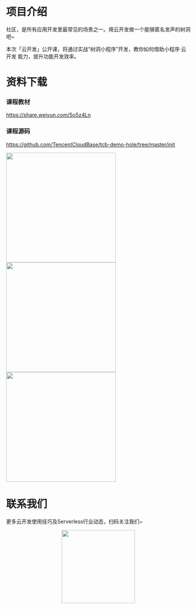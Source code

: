 # 项目介绍
社区，是所有应用开发里最常见的场景之一。用云开发做一个能够匿名发声的树洞吧~

本次「云开发」公开课，将通过实战“树洞小程序”开发，教你如何借助小程序·云开发
能力，提升功能开发效率。

# 资料下载
### 课程教材
https://share.weiyun.com/5o5z4Ln

### 课程源码

https://github.com/TencentCloudBase/tcb-demo-hole/tree/master/init
<div> <img src="https://puui.qpic.cn/vupload/0/20190611_1560221841256_dx49qk7s8xu.png/0"  width="300"><img src="https://puui.qpic.cn/vupload/0/20190611_1560222563858_9eu1ud512wo.png/0" width="300"><img src="https://puui.qpic.cn/vupload/0/20190611_1560223507714_91wrsapwcnr.png/0" width="300"><src="https://puui.qpic.cn/vupload/0/20190611_1560234796073_pc3j4sbxcc.png/0" width="300"> </div>

# 联系我们
更多云开发使用技巧及Serverless行业动态，扫码关注我们~
<p align="center">
    <img src="https://puui.qpic.cn/vupload/0/20190603_1559545575934_lettsbvkvdn.jpeg/0" width="200px">
</p>

